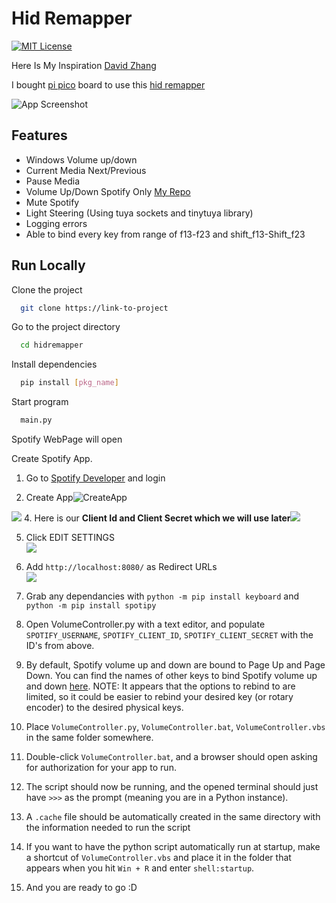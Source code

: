 
# Hid Remapper
[![MIT License](https://img.shields.io/badge/License-MIT-green.svg)](https://choosealicense.com/licenses/mit/)

Here Is My Inspiration [
David Zhang
](https://www.youtube.com/watch?v=DTJSREjWH7Y&t=360s)

I bought [pi pico](https://www.raspberrypi.com/documentation/microcontrollers/raspberry-pi-pico.html) board to use this [hid remapper](https://github.com/jfedor2/hid-remapper)

![App Screenshot](https://github.com/jfedor2/hid-remapper/raw/master/images/remapper1.jpg)



## Features

- Windows Volume up/down
- Current Media Next/Previous
- Pause Media
- Volume Up/Down Spotify Only [My Repo](https://github.com/Cloudzik1337/SpotifyVolumeControler)
- Mute Spotify
- Light Steering (Using tuya sockets and tinytuya library)
- Logging errors
- Able to bind every key from range of f13-f23 and shift_f13-Shift_f23




## Run Locally

Clone the project

```bash
  git clone https://link-to-project
```

Go to the project directory

```bash
  cd hidremapper
```

Install dependencies

```bash
  pip install [pkg_name]
```

Start program

```bash
  main.py
```

Spotify WebPage will open 

Create Spotify App.
1. Go to [Spotify Developer](https://developer.spotify.com/dashboard/ "Spotify Developer") and login

2. Create App![CreateApp](https://cdn.upload.systems/uploads/s38kIZMc.png "Create App")        

![](https://cdn.upload.systems/uploads/yMr2p6jY.png)
4. Here is our **Client Id and Client Secret which we will use later**![](https://cdn.upload.systems/uploads/E3L1C3L7.png)

5. Click EDIT SETTINGS \
![](https://cdn.upload.systems/uploads/DKkKlLkz.png)

6. Add `http://localhost:8080/` as Redirect URLs \
![](https://cdn.upload.systems/uploads/ycnQL1mU.png)

7. Grab any dependancies with `python -m pip install keyboard` and `python -m pip install spotipy`

8. Open VolumeController.py with a text editor, and populate `SPOTIFY_USERNAME`, `SPOTIFY_CLIENT_ID`, `SPOTIFY_CLIENT_SECRET` with the ID's from above.

9. By default, Spotify volume up and down are bound to Page Up and Page Down. You can find the names of other keys to bind Spotify volume up and down [here](https://github.com/boppreh/keyboard/blob/e277e3f2baf53ee1d7901cbb562f443f8f861b90/keyboard/_canonical_names.py). NOTE: It appears that the options to rebind to are limited, so it could be easier to rebind your desired key (or rotary encoder) to the desired physical keys.

10. Place `VolumeController.py`, `VolumeController.bat`, `VolumeController.vbs` in the same folder somewhere.

11. Double-click `VolumeController.bat`, and a browser should open asking for authorization for your app to run.

12. The script should now be running, and the opened terminal should just have `>>>` as the prompt (meaning you are in a Python instance).

13. A `.cache` file should be automatically created in the same directory with the information needed to run the script

14. If you want to have the python script automatically run at startup, make a shortcut of `VolumeController.vbs` and place it in the folder that appears when you hit `Win + R` and enter `shell:startup`.

15. And you are ready to go :D


